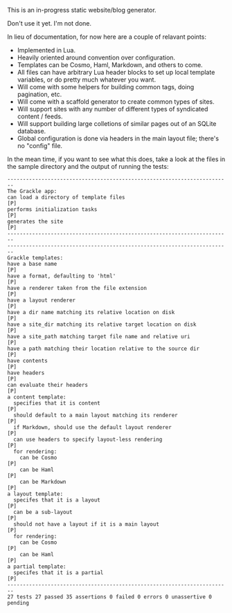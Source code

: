 This is an in-progress static website/blog generator.

Don't use it yet. I'm not done.

In lieu of documentation, for now here are a couple of relavant points:

* Implemented in Lua.
* Heavily oriented around convention over configuration.
* Templates can be Cosmo, Haml, Markdown, and others to come.
* All files can have arbitrary Lua header blocks to set up local template
  variables, or do pretty much whatever you want.
* Will come with some helpers for building common tags, doing pagination, etc.
* Will come with a scaffold generator to create common types of sites.
* Will support sites with any number of different types of syndicated content / feeds.
* Will support building large colletions of similar pages out of an SQLite database.
* Global configuration is done via headers in the main layout file; there's no
  "config" file.

In the mean time, if you want to see what this does, take a look at the files
in the sample directory and the output of running the tests:

    ------------------------------------------------------------------------
    The Grackle app:
    can load a directory of template files                               [P]
    performs initialization tasks                                        [P]
    generates the site                                                   [P]
    ------------------------------------------------------------------------
    ------------------------------------------------------------------------
    Grackle templates:
    have a base name                                                     [P]
    have a format, defaulting to 'html'                                  [P]
    have a renderer taken from the file extension                        [P]
    have a layout renderer                                               [P]
    have a dir name matching its relative location on disk               [P]
    have a site_dir matching its relative target location on disk        [P]
    have a site_path matching target file name and relative uri          [P]
    have a path matching their location relative to the source dir       [P]
    have contents                                                        [P]
    have headers                                                         [P]
    can evaluate their headers                                           [P]
    a content template:
      specifies that it is content                                       [P]
      should default to a main layout matching its renderer              [P]
      if Markdown, should use the default layout renderer                [P]
      can use headers to specify layout-less rendering                   [P]
      for rendering:
        can be Cosmo                                                     [P]
        can be Haml                                                      [P]
        can be Markdown                                                  [P]
    a layout template:
      specifes that it is a layout                                       [P]
      can be a sub-layout                                                [P]
      should not have a layout if it is a main layout                    [P]
      for rendering:
        can be Cosmo                                                     [P]
        can be Haml                                                      [P]
    a partial template:
      specifes that it is a partial                                      [P]
    ------------------------------------------------------------------------
    27 tests 27 passed 35 assertions 0 failed 0 errors 0 unassertive 0 pending
